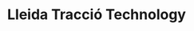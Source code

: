 ---
title: "Lleida Tracció Technology"
url: /lleida/lleida-traccio-technology/
shop: reparación de automóviles
---